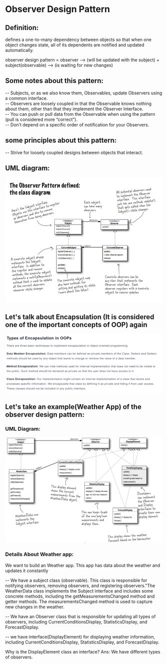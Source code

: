 # Observer Design Pattern

## Definition:

defines a one-to-many dependency between objects so that when one
object changes state, all of its dependents are
notified and updated automatically.

observer design pattern = observer --> (will be updated with the subject) + subject(observable) --> (is waiting for new changes)

## Some notes about this pattern:

-- Subjects, or as we also know them, Observables, update Observers using a common interface.<br>
-- Observers are loosely coupled in that the Observable knows nothing about them, other than that they implement the Observer Interface.<br>
-- You can push or pull data from the Observable when using the pattern (pull is considered
more “correct”).<br>
-- Don’t depend on a specific order of notification for your Observers.<br>

## some principles about this pattern:

-- Strive for loosely coupled designs between objects that interact.<br>

## UML diagram:

![Alt text](image-1.png)

## Let's talk about Encapsulation (It is considered one of the important concepts of OOP) again

![Alt text](image.png)

## Let's take an example(Weather App) of the observer design pattern:

### UML Diagram:

![Alt text](image-3.png)

### Details About Weather app:

We want to build an Weather app. This app has data about the weather and updates it constantly

-- We have a subject class (observable). This class is responsible for notifying observers, removing observers, and registering observers."The WeatherData class implements the Subject interface and includes some concrete methods, including the getMeasurementsChanged method and getter methods. The measurementsChanged method is used to capture new changes in the weather.<br>

-- We have an Observer class that is responsible for updating all types of observers, including CurrentConditionsDisplay, StatisticsDisplay, and ForecastDisplay.<br>

-- we have interface(DisplayElement) for displaying weather information, including CurrentConditionsDisplay, StatisticsDisplay, and ForecastDisplay.<br>

Why is the DisplayElement class an interface?
Ans: We have different types of observers.<br>
